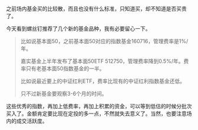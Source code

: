 之前场内基金买的比较散，而且也没有什么标准，只知道买，却不知道是否买贵了。

今天看到螺丝钉推荐了几个新的基金品种，我有必要留心一下。

> 比如说基本面50，之前基本面50对应的指数基金160716，管理费率是1%/年。
>
> 嘉实基金上半年发布了基本面50ETF 512750，管理费率降到0.5%/年。费率只有老基本面50指数基金的一半。
>
> 比如说最近要上的中证红利ETF，费率比现有的中证红利指数基金还低。
>
> 只不过新基金要观察3-6个月的时间。

这些优秀的指数，再加上低费率，再加上积累的资金，可以等到低估的时候分批次买入了。金额肯定要比现在定投的多一点，不然就失去意义了。当然，也要注意场内的成交活跃度。